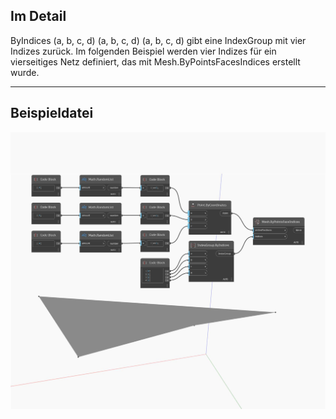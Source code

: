 ## Im Detail
ByIndices (a, b, c, d) (a, b, c, d) (a, b, c, d) gibt eine IndexGroup mit vier Indizes zurück. Im folgenden Beispiel werden vier Indizes für ein vierseitiges Netz definiert, das mit Mesh.ByPointsFacesIndices erstellt wurde.
___
## Beispieldatei

![ByIndices (a, b, c, d)](./Autodesk.DesignScript.Geometry.IndexGroup.ByIndices(a,%20b,%20c,%20d)_img.jpg)

